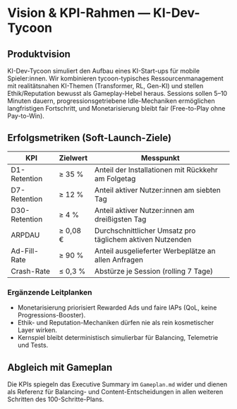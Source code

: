 # Vision & KPI-Rahmen — KI-Dev-Tycoon

## Produktvision

KI-Dev-Tycoon simuliert den Aufbau eines KI-Start-ups für mobile Spieler:innen. Wir kombinieren tycoon-typisches Ressourcenmanagement mit realitätsnahen KI-Themen (Transformer, RL, Gen-KI) und stellen Ethik/Reputation bewusst als Gameplay-Hebel heraus. Sessions sollen 5–10 Minuten dauern, progressionsgetriebene Idle-Mechaniken ermöglichen langfristigen Fortschritt, und Monetarisierung bleibt fair (Free-to-Play ohne Pay-to-Win).

## Erfolgsmetriken (Soft-Launch-Ziele)

| KPI              | Zielwert | Messpunkt                            |
| ---------------- | -------- | ------------------------------------ |
| D1-Retention     | ≥ 35 %   | Anteil der Installationen mit Rückkehr am Folgetag |
| D7-Retention     | ≥ 12 %   | Anteil aktiver Nutzer:innen am siebten Tag |
| D30-Retention    | ≥ 4 %    | Anteil aktiver Nutzer:innen am dreißigsten Tag |
| ARPDAU           | ≥ 0,08 € | Durchschnittlicher Umsatz pro täglichem aktiven Nutzenden |
| Ad-Fill-Rate     | ≥ 90 %   | Anteil ausgelieferter Werbeplätze an allen Anfragen |
| Crash-Rate       | ≤ 0,3 %  | Abstürze je Session (rolling 7 Tage) |

### Ergänzende Leitplanken

* Monetarisierung priorisiert Rewarded Ads und faire IAPs (QoL, keine Progressions-Booster).
* Ethik- und Reputation-Mechaniken dürfen nie als rein kosmetischer Layer wirken.
* Kernspiel bleibt deterministisch simulierbar für Balancing, Telemetrie und Tests.

## Abgleich mit Gameplan

Die KPIs spiegeln das Executive Summary im `Gameplan.md` wider und dienen als Referenz für Balancing- und Content-Entscheidungen in allen weiteren Schritten des 100-Schritte-Plans.
